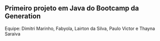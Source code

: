 ## Primeiro projeto em Java do Bootcamp da Generation

Equipe: Dimitri Marinho, Fabyola, Lairton da Silva, Paulo Victor e Thayna Saraiva
